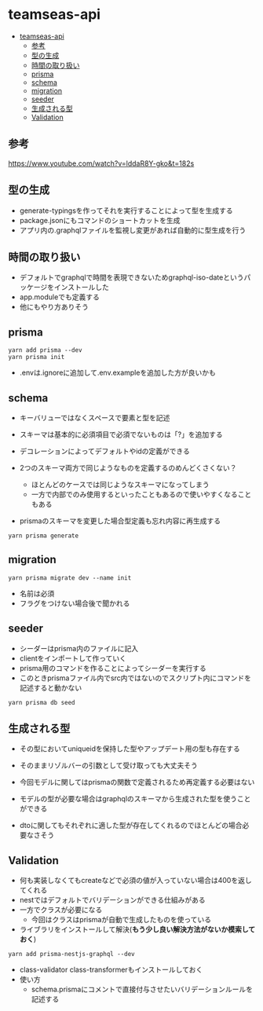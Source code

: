 # teamseas-api

- [teamseas-api](#teamseas-api)
  - [参考](#参考)
  - [型の生成](#型の生成)
  - [時間の取り扱い](#時間の取り扱い)
  - [prisma](#prisma)
  - [schema](#schema)
  - [migration](#migration)
  - [seeder](#seeder)
  - [生成される型](#生成される型)
  - [Validation](#validation)



## 参考
https://www.youtube.com/watch?v=lddaR8Y-gko&t=182s



## 型の生成
- generate-typingsを作ってそれを実行することによって型を生成する
- package.jsonにもコマンドのショートカットを生成
- アプリ内の.graphqlファイルを監視し変更があれば自動的に型生成を行う



## 時間の取り扱い
- デフォルトでgraphqlで時間を表現できないためgraphql-iso-dateというパッケージをインストールした
- app.moduleでも定義する
- 他にもやり方ありそう



## prisma
```shell
yarn add prisma --dev
yarn prisma init
```

- .envは.ignoreに追加して.env.exampleを追加した方が良いかも



## schema
- キーバリューではなくスペースで要素と型を記述
- スキーマは基本的に必須項目で必須でないものは「?」を追加する
- デコレーションによってデフォルトやidの定義ができる

- 2つのスキーマ両方で同じようなものを定義するのめんどくさくない？
  - ほとんどのケースでは同じようなスキーマになってしまう
  - 一方で内部でのみ使用するといったこともあるので使いやすくなることもある
- prismaのスキーマを変更した場合型定義も忘れ内容に再生成する
```shell
yarn prisma generate
```


## migration
```shell
yarn prisma migrate dev --name init
```
- 名前は必須
- フラグをつけない場合後で聞かれる



## seeder
- シーダーはprisma内のファイルに記入
- clientをインポートして作っていく
- prisma用のコマンドを作ることによってシーダーを実行する
- このときprismaファイル内でsrc内ではないのでスクリプト内にコマンドを記述すると動かない

```shell
yarn prisma db seed
```



## 生成される型
- その型においてuniqueidを保持した型やアップデート用の型も存在する
- そのままリゾルバーの引数として受け取っても大丈夫そう
  
- 今回モデルに関してはprismaの関数で定義されるため再定義する必要はない
- モデルの型が必要な場合はgraphqlのスキーマから生成された型を使うことができる
- dtoに関してもそれぞれに適した型が存在してくれるのでほとんどの場合必要なさそう



## Validation
- 何も実装しなくてもcreateなどで必須の値が入っていない場合は400を返してくれる
- nestではデフォルトでバリデーションができる仕組みがある
- 一方でクラスが必要になる
  - 今回はクラスはprismaが自動で生成したものを使っている
- ライブラリをインストールして解決(**もう少し良い解決方法がないか模索しておく**)
```shell
yarn add prisma-nestjs-graphql --dev
```
- class-validator class-transformerもインストールしておく
- 使い方
  - schema.prismaにコメントで直接付与させたいバリデーションルールを記述する

